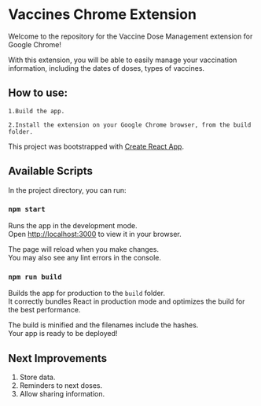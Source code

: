 # Vaccines Chrome Extension

Welcome to the repository for the Vaccine Dose Management extension for Google Chrome!

With this extension, you will be able to easily manage your vaccination information, including the dates of doses, types of vaccines. 

## How to use:

`1.Build the app.`

`2.Install the extension on your Google Chrome browser, from the build folder.`

This project was bootstrapped with [Create React App](https://github.com/facebook/create-react-app).

## Available Scripts

In the project directory, you can run:

### `npm start`

Runs the app in the development mode.\
Open [http://localhost:3000](http://localhost:3000) to view it in your browser.

The page will reload when you make changes.\
You may also see any lint errors in the console.


### `npm run build`

Builds the app for production to the `build` folder.\
It correctly bundles React in production mode and optimizes the build for the best performance.

The build is minified and the filenames include the hashes.\
Your app is ready to be deployed!

## Next Improvements

1. Store data.
1. Reminders to next doses.
1. Allow sharing information.




